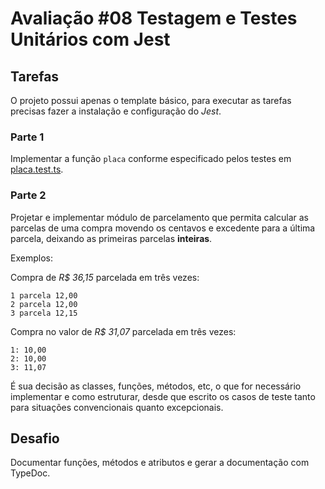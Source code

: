# Avaliação #08 Testagem e Testes Unitários com Jest

## Tarefas

O projeto possui apenas o template básico, para executar as tarefas precisas fazer a instalação e configuração do _Jest_.

### Parte 1

Implementar a função `placa` conforme especificado pelos testes em [placa.test.ts](src/placa.test.ts).

### Parte 2

Projetar e implementar módulo de parcelamento que permita calcular as parcelas de uma compra movendo os centavos e excedente para a última parcela, deixando as primeiras parcelas **inteiras**.

Exemplos:

Compra de _R$ 36,15_ parcelada em três vezes:

```plain
1 parcela 12,00
2 parcela 12,00
3 parcela 12,15
```

Compra no valor de _R$ 31,07_ parcelada em três vezes:

```plain
1: 10,00
2: 10,00
3: 11,07
```

É sua decisão as classes, funções, métodos, etc, o que for necessário implementar e como estruturar, desde que escrito os casos de teste tanto para situações convencionais quanto excepcionais.

## Desafio

Documentar funções, métodos e atributos e gerar a documentação com TypeDoc.
